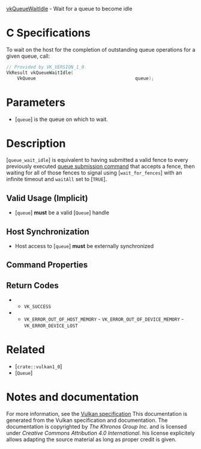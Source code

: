 [vkQueueWaitIdle](https://www.khronos.org/registry/vulkan/specs/1.3-extensions/man/html/vkQueueWaitIdle.html) - Wait for a queue to become idle

# C Specifications
To wait on the host for the completion of outstanding queue operations for a
given queue, call:
```c
// Provided by VK_VERSION_1_0
VkResult vkQueueWaitIdle(
    VkQueue                                     queue);
```

# Parameters
- [`queue`] is the queue on which to wait.

# Description
[`queue_wait_idle`] is equivalent to having submitted a valid fence to
every previously executed [queue submission
command](https://www.khronos.org/registry/vulkan/specs/1.3-extensions/html/vkspec.html#devsandqueues-submission) that accepts a fence, then waiting for all of those fences to
signal using [`wait_for_fences`] with an infinite timeout and
`waitAll` set to [`TRUE`].
## Valid Usage (Implicit)
-  [`queue`] **must**  be a valid [`Queue`] handle

## Host Synchronization
- Host access to [`queue`] **must**  be externally synchronized

## Command Properties
## Return Codes
*   - `VK_SUCCESS` 
*   - `VK_ERROR_OUT_OF_HOST_MEMORY`  - `VK_ERROR_OUT_OF_DEVICE_MEMORY`  - `VK_ERROR_DEVICE_LOST`

# Related
- [`crate::vulkan1_0`]
- [`Queue`]

# Notes and documentation
For more information, see the [Vulkan specification](https://www.khronos.org/registry/vulkan/specs/1.3-extensions/html/vkspec.html)
This documentation is generated from the Vulkan specification and documentation.
The documentation is copyrighted by *The Khronos Group Inc.* and is licensed under *Creative Commons Attribution 4.0 International*.
his license explicitely allows adapting the source material as long as proper credit is given.
        